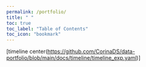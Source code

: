 ```yaml
---
permalink: /portfolio/
title: " "
toc: true
toc_label: "Table of Contents"
toc_icon: "bookmark"
---
```



[timeline center(https://github.com/CorinaDS/data-portfolio/blob/main/docs/timeline/timeline_exp.yaml)]